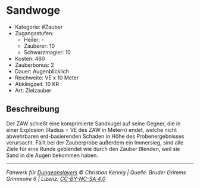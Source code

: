 # Sandwoge

- Kategorie: #Zauber
- Zugangsstufen:
  - Heiler: -
  - Zauberer: 10
  - Schwarzmagier: 10
- Kosten: 460
- Zauberbonus: 2
- Dauer: Augenblicklich
- Reichweite: VE x 10 Meter
- Abklingzeit: 10 KR
- Art: Zielzauber

## Beschreibung

Der ZAW schießt eine komprimierte Sandkugel auf seine Gegner, die in einer Explosion (Radius = VE des ZAW in Metern) endet, welche nicht abwehrbaren erd-basierenden Schaden in Höhe des Probenergebnisses verursacht. Fällt bei der Zauberprobe außerdem ein Immersieg, sind alle Ziele für eine Runde geblendet wie durch den Zauber Blenden, weil sie Sand in die Augen bekommen haben.

---

_Fanwerk für [Dungeonslayers](https://www.dungeonslayers.net/) © Christian Kennig | Quelle: Bruder Grimms Grimmoire 6 | Lizenz: [CC-BY-NC-SA 4.0](https://creativecommons.org/licenses/by-nc-sa/4.0/deed.de)_
